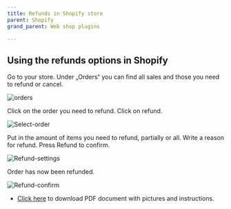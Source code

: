 ```yaml
---
title: Refunds in Shopify store
parent: Shopify
grand_parent: Web shop plugins

---
```


## Using the refunds options in Shopify
Go to your store.
Under „Orders“ you can find all sales and those you need to refund or cancel.

<img src="https://netgiro.github.io/images/1.png" alt="orders">

Click on the order you need to refund. Click on refund.

<img src="https://netgiro.github.io/images/2.png" alt="Select-order">

Put in the amount of items you need to refund, partially or all. Write a reason for refund. Press Refund to confirm.

<img src="https://netgiro.github.io/images/3.png" alt="Refund-settings">

Order has now been refunded.

<img src="https://netgiro.github.io/images/4.png" alt="Refund-confirm">

- [Click here](https://netgiro.github.io/documents/shopify-refunds.pdf) to download PDF document with pictures and instructions.

